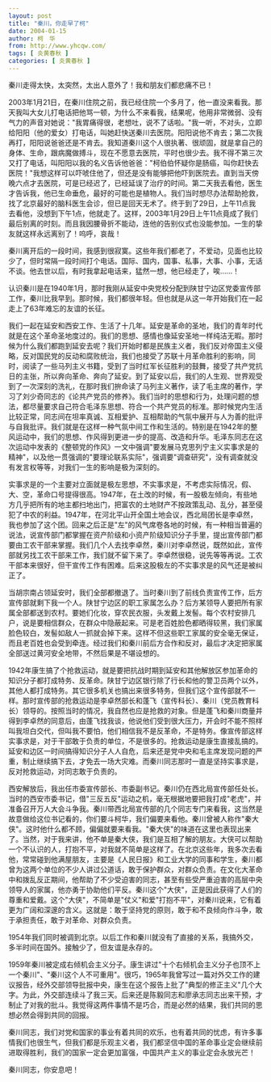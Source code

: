 ```yaml
---
layout: post
title: "秦川，你走早了柯"
date: 2004-01-15
author: 柯　华
from: http://www.yhcqw.com/
tags: [ 炎黄春秋 ]
categories: [ 炎黄春秋 ]
---
```




秦川走得太快，太突然，太出人意外了！我和朋友们都悲痛不已！


2003年1月21日，在秦川住院之前，我已经住院一个多月了，他一直没来看我。那天我叫大女儿打电话把他骂一顿，为什么不来看我，结果呢，他用非常微弱、没有气力的声音对她说："我胃痛得很，老想吐，说不了话啦。"我一听，不对头，立即给阳阳（他的爱女）打电话，叫她赶快送秦川去医院。阳阳说他不肯去；第二次我再打，阳阳说爸爸还是不肯去。我知道秦川这个人很执著、很顽固，就是拿自己的身体、生命，跟病魔做搏斗，现在不愿意去医院，平时也很少去。我不得不第三次又打了电话，叫阳阳以我的名义告诉他爸爸："柯伯伯怀疑你是肠癌，叫你赶快去医院！"我想这样可以吓唬住他了，但还是没有能够把他吓到医院去。直到当天傍晚六点才去医院，可是已经迟了，已经延误了治疗的时间。第二天我去看他，医生才告诉我，他已生命垂危，最好的可能也是植物人。我们当时想尽办法帮助抢救，找了北京最好的脑科医生会诊，但已是回天无术了。终于到了29日，上午11点我去看他，没想到下午1点，他就走了。这样，2003年1月29日上午11点竟成了我们最后别离的时刻。而且我因腰骨折不能动，连他的告别仪式也没能参加。一生的挚友就这样永远离别了！呜呼，哀哉！


秦川离开后的一段时间，我感到很寂寞。这些年我们都老了，不爱动，见面也比较少了，但时常隔一段时间打个电话。国际、国内，国事、私事，大事、小事，无话不谈。他去世以后，有时我拿起电话来，猛然一想，他已经走了，唉……！


认识秦川是在1940年1月，那时我刚从延安中央党校分配到陕甘宁边区党委宣传部工作，秦川比我早到。那时候，我们都很年轻。但也就是从这一年开始我们在一起走上了63年难忘的友谊的长征。


我们一起在延安和西安工作、生活了十几年。延安是革命的圣地，我们的青年时代就是在这个革命圣地度过的。我们的思想、感情也像延安圣地一样纯洁无暇。那时候为什么我们都跑到延安去呢？我们开始时都是民族主义者，我们反对帝国主义侵略，反对国民党的反动和腐败统治，我们也接受了苏联十月革命胜利的影响，同时，阅读了一些马列主义书籍，受到了当时红军长征胜利的鼓舞，接受了共产党抗日的主张，所以奔向革命、奔向了延安。到了延安以后，我们的人生观、世界观受到了一次深刻的洗礼，在那时我们拚命读了马列主义著作，读了毛主席的著作，学习了刘少奇同志的《论共产党员的修养》。我们当时的思想和行为，处理问题的想法，都尽量要求自己符合毛泽东思想、符合一个共产党员的标准。那时候党内生活比较正常，同志间在坦率真诚、互相爱护、互相帮助的气氛中展开与人为善的批评与自我批评。我们就是在这样一种气氛中间工作和生活的。特别是在1942年的整风运动中，我们的思想、作风得到更进一步的提高、改造和升华。毛泽东同志在这次运动中发表的《整顿党的作风》一文中强调"要发展马克思列宁主义实事求是的精神"，以及他一贯强调的"要理论联系实际"，强调要"调查研究"，没有调查就没有发言权等等，对我们一生的影响是极为深刻的。


实事求是的一个主要对立面就是极左思想，不实事求是，不考虑实际情况，假、大、空，革命口号提得很高。1947年，在土改的时候，有一股极左倾向，有些地方几乎把所有的地主都扫地出门，把富农的土地财产不按政策乱动、乱分，甚至侵犯了中农的利益。1947年，在河北平山开全国土地会议，西北局团长是李卓然，我也参加了这个团。回来之后正是"左"的风气席卷各地的时候，有一种相当普遍的说法，说宣传部门都掌握在资产阶级和小资产阶级知识分子手里，提出宣传部门都要由工农干部来掌握。我们几个人去找李卓然，秦川对李卓然说，既然如此，宣传部就另找工农干部来工作，我们就不留下来了。李卓然很稳，说先等等再说。工农干部本来很好，但干宣传工作有困难。后来这股极左的不实事求是的风气还是被纠正了。


当胡宗南占领延安时，我们全部都撤退了。当时秦川到了前线负责宣传工作，后方宣传部就剩下我一个人。陕甘宁边区的职工家属怎么办？后方某领导人要把所有家属全部都送到农村。要她们化妆，穿农民衣服，头发戴上发髻。每个农村安排几户，说是要相信群众，在群众中隐蔽起来。可是老百姓脸色都晒得较黑，我们家属脸色较白，发髻如敌人一抓就会掉下来。这样不但这些职工家属的安全毫无保证，而且老百姓也会受到牵连。经过我们和秦川前后方合作和反对，最后才决定把家属全部送过黄河安全地带，不然后果是不堪设想的。


1942年康生搞了个抢救运动，就是要把抗战时期到延安和其他解放区参加革命的知识分子都打成特务、反革命。陕甘宁边区银行除了行长和他的警卫员两个以外，其他人都打成特务。其它很多机关也搞出来很多特务，但我们这个宣传部就不一样。那时宣传部的抢救运动是李卓然部长和蓬飞（宣传科长）、秦川（党员教育科长）领导的。按照当时的情况，我自然也应是抢救的对象。但是蓬飞和秦川商量并得到李卓然的同意后，由蓬飞找我谈，他说他们受到很大压力，开会时不能不照样叫我坦白交代，但叫我不要怕，他们相信我不是反革命，不是特务。像宣传部这样实事求是，对于干部敢于负责的单位，不是很多的。抢救运动是康生直接乱搞的。延安和边区一时间搞得知识分子人人自危，后来还是党中央和毛主席发现问题的严重，制止继续搞下去，才免去一场大灾难。而秦川同志那时一直是坚持实事求是，反对抢救运动，对同志敢于负责的。


西安解放后，我出任市委宣传部长、市委副书记。秦川仍在西北局宣传部任处长。当时的西安市委书记，借"三反五反"运动之机，毫无根据地要把我打成"老虎"，并准备召开万人大会斗争我。秦川带西北局宣传部的几个同志专门来看我，这当然是故意做给这位书记看的，你们要斗柯华，我们偏要来看他。秦川曾被人称作"秦大侠"。这时他什么都不顾，偏偏就要来看我。"秦大侠"的味道在这里也表现出来了。当然，对于我来讲，他不单是秦大侠，我们是互相了解的朋友。大侠可以帮助一个不认识的人，打抱不平，对我就不简单是这样了。在北京这些年，我多次去看他，常常碰到他满屋朋友，主要是《人民日报》和工业大学的同事和学生，秦川都曾为这两个单位的不少人讲过公道话，敢于保护群众，对群众负责。在文化大革命中和拨乱反正期间，他帮助了不少受迫害的同志，甚至有些受严重迫害的高层中央领导人的家属，他亦勇于协助他们平反。秦川这个"大侠"，正是因此获得了人们的尊重和爱戴。这个"大侠"，不简单是"仗义"和爱"打抱不平"，对秦川说来，它有着更为广阔和深邃的含义。这就是：敢于坚持党的原则，敢于和不良倾向作斗争，敢于承担责任，敢于对革命、对群众负责。

1954年我们同时被调到北京。以后工作和秦川就没有了直接的关系，我搞外交，多半时间在国外。接触少了，但友谊是永存的。


1959年秦川被定成右倾机会主义分子。康生讲过"十个右倾机会主义分子也顶不上一个秦川"、"秦川这个人不可重用"。很巧，1965年我曾写过一篇对外交工作的建议报告，经外交部领导批报中央，康生在这个报告上批了"典型的修正主义"几个大字。为此，外交部连续斗了我三天。后来还是陈毅同志和廖承志同志出来干预，才制止了对我的批斗。我觉得这两件事情不是巧合，而是必然的结果，我们共同的思想必然会得到共同的回报。


秦川同志，我们对党和国家的事业有着共同的欢乐，也有着共同的忧虑，有许多事情我们也很生气，但我们都是乐观主义者，我们都坚信中国的革命事业定会继续前进取得胜利，我们的国家一定会更加富强，中国共产主义的事业定会永放光芒！

秦川同志，你安息吧！


